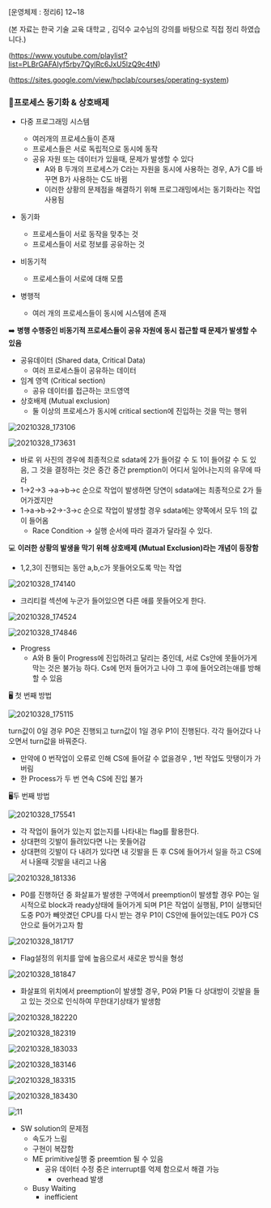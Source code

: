 [운영체제 : 정리6] 12~18

(본 자료는 한국 기술 교육 대학교 , 김덕수 교수님의 강의를 바탕으로 직접 정리 하였습니다.)

(https://www.youtube.com/playlist?list=PLBrGAFAIyf5rby7QylRc6JxU5lzQ9c4tN)

(https://sites.google.com/view/hpclab/courses/operating-system)



### :pencil:프로세스 동기화 & 상호배제

- 다중 프로그래밍 시스템
  - 여러개의 프로세스들이 존재
  - 프로세스들은 서로 독립적으로 동시에 동작
  - 공유 자원 또는 데이터가 있을때, 문제가 발생할 수 있다
    - A와 B 두개의 프로세스가 C라는 자원을 동시에 사용하는 경우, A가 C를 바꾸면 B가 사용하는 C도 바뀜
    - 이러한 상황의 문제점을 해결하기 위해 프로그래밍에서는 동기화라는 작업 사용됨
- 동기화
  - 프로세스들이 서로 동작을 맞추는 것
  - 프로세스들이 서로 정보를 공유하는 것



- 비동기적
  - 프로세스들이 서로에 대해 모름
- 병행적
  - 여러 개의 프로세스들이 동시에 시스템에 존재



:arrow_right: <B>병행 수행중인 비동기적 프로세스들이 공유 자원에 동시 접근할 때 문제가 발생할 수 있음</B>



- 공유데이터 (Shared data, Critical Data)
  - 여러 프로세스들이 공유하는 데이터
- 임계 영역 (Critical section)
  - 공유 데이터를 접근하는 코드영역
- 상호배제 (Mutual exclusion)
  - 둘 이상의 프로세스가 동시에 critical section에 진입하는 것을 막는 행위



![20210328_173106](20210328_173106.png)



![20210328_173631](20210328_173631.png)



- 바로 위 사진의 경우에 최종적으로 sdata에 2가 들어갈 수 도 1이 들어갈 수 도 있음, 그 것을 결정하는 것은 중간 중간 premption이 어디서 일어나는지의 유무에 따라
- 1->2->3 ->a->b->c 순으로 작업이 발생하면 당연이 sdata에는 최종적으로 2가 들어가겠지만
- 1->a->b->2->-3->c 순으로 작업이 발생할 경우 sdata에는 양쪽에서 모두 1의 값이 들어옴
  - Race Condition -> 실행 순서에 따라 결과가 달라질 수 있다.



:computer: <b>이러한 상황의 발생을 막기 위해 상호배제 (Mutual Exclusion)라는 개념이 등장함</b>

- 1,2,3이 진행되는 동안 a,b,c가 못들어오도록 막는 작업

![20210328_174140](20210328_174140.png)

- 크리티컬 섹션에 누군가 들어있으면 다른 애를 못들어오게 한다.

![20210328_174524](20210328_174524.png)



![20210328_174846](20210328_174846.png)



- Progress
  - A와 B 둘이 Progress에 진입하려고 달리는 중인데, 서로 Cs안에 못들어가게 막는 것은 불가능 하다. Cs에 먼저 들어가고 나야 그 후에 들어오려는애를 방해할 수 있음



:desktop_computer: 첫 번째 방법

![20210328_175115](20210328_175115.png)

turn값이 0일 경우 P0은 진행되고 turn값이 1일 경우 P1이 진행된다. 각각 들어갔다 나오면서 turn값을 바꿔준다.

- 만약에 0 번작업이 오류로 인해 CS에 들어갈 수 없을경우 , 1번 작업도 맛탱이가 가버림
- 한 Process가 두 번 연속 CS에 진입 불가



:desktop_computer:두 번째 방법

![20210328_175541](20210328_175541.png)

- 각 작업이 들어가 있는지 없는지를 나타내는 flag를 활용한다.
- 상대편의 깃발이 들려있다면 나는 못들어감
- 상대편의 깃발이 다 내려가 있다면 내 깃발을 든 후 CS에 들어가서 일을 하고 CS에서 나올때 깃발을 내리고 나옴

![20210328_181336](20210328_181336.png)

- P0를 진행하던 중 화살표가 발생한 구역에서 preemption이 발생할 경우 P0는 일시적으로 block과 ready상태에 들어가게 되며 P1은 작업이 실행됨, P1이 실행되던 도중 P0가 빼앗겼던 CPU를 다시 받는 경우 P1이 CS안에 들어있는데도 P0가 CS안으로 들어가고자 함



![20210328_181717](20210328_181717.png)

- Flag설정의 위치를 앞에 높음으로서 새로운 방식을 형성

![20210328_181847](20210328_181847.png)

- 화살표의 위치에서 preemption이 발생할 경우, P0와 P1둘 다 상대방이 깃발을 들고 있는 것으로 인식하여 무한대기상태가 발생함



![20210328_182220](20210328_182220.png)

![20210328_182319](20210328_182319.png)

![20210328_183033](20210328_183033.png)



![20210328_183146](20210328_183146.png)



![20210328_183315](20210328_183315.png)



![20210328_183430](20210328_183430.png)



![11](11.png)



- SW solution의 문제점
  - 속도가 느림
  - 구현이 복잡함
  - ME primitive실행 중 preemtion 될 수 있음
    - 공유 데이터 수정 중은 interrupt를 억제 함으로서 해결 가능
      - overhead 발생
  - Busy Waiting
    - inefficient